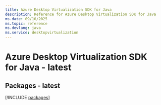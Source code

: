 ```yaml
---
title: Azure Desktop Virtualization SDK for Java
description: Reference for Azure Desktop Virtualization SDK for Java
ms.date: 09/10/2025
ms.topic: reference
ms.devlang: java
ms.service: desktopvirtualization
---
```

# Azure Desktop Virtualization SDK for Java - latest
## Packages - latest
[!INCLUDE [packages](desktop-virtualization-index.md)]